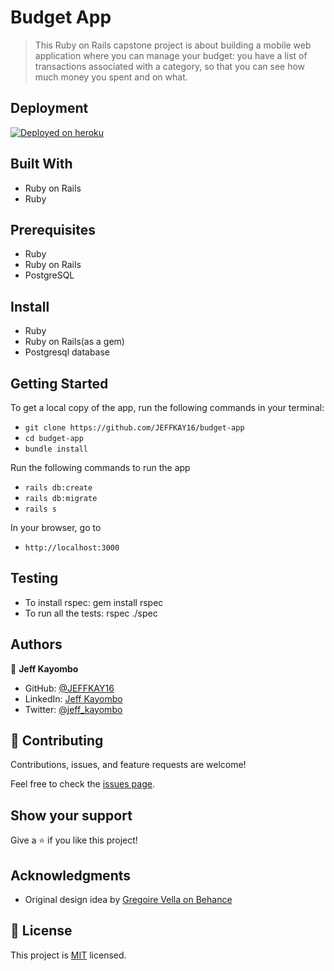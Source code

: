 # Budget App

> This Ruby on Rails capstone project is about building a mobile web application where you can manage your budget: you have a list of transactions associated with a category, so that you can see how much money you spent and on what.

## Deployment
[![Deployed on heroku](https://img.shields.io/badge/Deployed-Heroku-blueviolet)]()

## Built With

- Ruby on Rails
- Ruby

## Prerequisites

- Ruby
- Ruby on Rails
- PostgreSQL

## Install

- Ruby
- Ruby on Rails(as a gem)
- Postgresql database

## Getting Started

To get a local copy of the app, run the following commands in your terminal:
- `git clone https://github.com/JEFFKAY16/budget-app`
- `cd budget-app`
- `bundle install`

Run the following commands to run the app

- `rails db:create`
- `rails db:migrate`
- `rails s`

In your browser, go to

- `http://localhost:3000`

## Testing
- To install rspec: gem install rspec
- To run all the tests: rspec ./spec


## Authors

👤 **Jeff Kayombo**

- GitHub: [@JEFFKAY16](https://github.com/JEFFKAY16)
- LinkedIn: [Jeff Kayombo](https://www.linkedin.com/in/jeff-kayombo/)
- Twitter: [@jeff_kayombo](https://twitter.com/jeff_kayombo)


## 🤝 Contributing

Contributions, issues, and feature requests are welcome!

Feel free to check the [issues page](../../issues/).

## Show your support

Give a ⭐️ if you like this project!

## Acknowledgments
- Original design idea by
[Gregoire Vella on Behance](https://www.behance.net/gregoirevella)

## 📝 License

This project is [MIT](./MIT.md) licensed.
